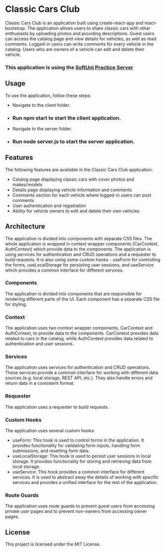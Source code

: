 # Classic Cars Club
Classic Cars Club is an application built using create-react-app and react-bootstrap. The application allows users to share classic cars with other enthusiasts by uploading photos and providing descriptions. Guest users can access the catalog page and view details for vehicles, as well as read comments. Logged-in users can write comments for every vehicle in the catalog. Users who are owners of a vehicle can edit and delete their vehicle.

### This application is using the [SoftUni Practice Server](https://github.com/softuni-practice-server/softuni-practice-server)

## Usage
To use the application, follow these steps:

* Navigate to the client folder.
* ### Run npm start to start the client application.
* Navigate to the server folder.
* ### Run node server.js to start the server application.

## Features
The following features are available in the Classic Cars Club application:

* Catalog page displaying classic cars with cover photos and makes/models
* Details page displaying vehicle information and comments
* Comments section for each vehicle where logged-in users can post comments
* User authentication and registration
* Ability for vehicle owners to edit and delete their own vehicles

## Architecture
The application is divided into components with separate CSS files. The whole application is wrapped in context wrapper components (CarContext, AuthContext) which provide data to the components. The application is using services for authentication and CRUD operations and a requester to build requests. It is also using some custom hooks - useForm for controlling the forms, useLocalStorage for persisting user sessions, and useService which provides a common interface for different services.

### Components
The application is divided into components that are responsible for rendering different parts of the UI. Each component has a separate CSS file for styling.

### Context
The application uses two context wrapper components, CarContext and AuthContext, to provide data to the components. CarContext provides data related to cars in the catalog, while AuthContext provides data related to authentication and user sessions.

### Services
The application uses services for authentication and CRUD operations. These services provide a common interface for working with different data sources (e.g. local storage, REST API, etc.). They also handle errors and return data in a consistent format.

### Requester
The application uses a requester to build requests.

### Custom Hooks
The application uses several custom hooks:

* useForm: This hook is used to control forms in the application. It provides functionality for validating form inputs, handling form submissions, and resetting form data.
* useLocalStorage: This hook is used to persist user sessions in local storage. It provides functionality for storing and retrieving data from local storage.
* useService: This hook provides a common interface for different services. It is used to abstract away the details of working with specific services and provides a unified interface for the rest of the application.

### Route Guards
The application uses route guards to prevent guest users from accessing private user pages and to prevent non-owners from accessing owner pages.

## License
This project is licensed under the MIT License.